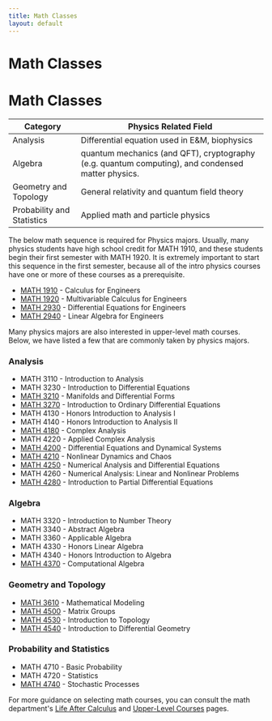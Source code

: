 ```yaml
---
title: Math Classes
layout: default
---
```

<link rel="stylesheet" href="/main.css">

# Math Classes

# Math Classes

| Category                            | Physics Related Field                     |
| ------------------------------ | ----------------------------------------- |
|  Analysis | Differential equation used in E&M, biophysics|
| Algebra | quantum mechanics (and QFT), cryptography (e.g. quantum computing), and condensed matter physics. |
| Geometry and Topology| General relativity and quantum field theory |
| Probability and Statistics | Applied math and particle physics|


The below math sequence is required for Physics majors. Usually, many physics students have high school credit for MATH 1910, and these students begin their first semester with MATH 1920. It is extremely important to start this sequence in the first semester, because all of the intro physics courses have one or more of these courses as a prerequisite. 

- [MATH 1910](/classes/math/MATH1910.html) - Calculus for Engineers
- [MATH 1920](/classes/math/MATH1920.html) - Multivariable Calculus for Engineers
- [MATH 2930](/classes/math/MATH2930.html) - Differential Equations for Engineers
- [MATH 2940](/classes/math/MATH2940.html) - Linear Algebra for Engineers

Many physics majors are also interested in upper-level math courses. Below, we have listed a few that are commonly taken by physics majors.


### Analysis 

- MATH 3110 - Introduction to Analysis
- MATH 3230 - Introduction to Differential Equations
- [MATH 3210](/classes/math/MATH3210.html) - Manifolds and Differential Forms
- [MATH 3270](/classes/math/MATH3270.html) - Introduction to Ordinary Differential Equations
- MATH 4130 - Honors Introduction to Analysis I
- MATH 4140 - Honors Introduction to Analysis II
- [MATH 4180](/classes/math/MATH4180.html) - Complex Analysis
- MATH 4220 - Applied Complex Analysis
- [MATH 4200](/classes/math/MATH4200.html) - Differential Equations and Dynamical Systems
- [MATH 4210](/classes/math/MATH4210.html) - Nonlinear Dynamics and Chaos
- [MATH 4250](/classes/math/MATH4250.html) - Numerical Analysis and Differential Equations
- MATH 4260 - Numerical Analysis: Linear and Nonlinear Problems
- [MATH 4280](/classes/math/MATH4280.html) - Introduction to Partial Differential Equations



### Algebra

- MATH 3320 - Introduction to Number Theory
- MATH 3340 - Abstract Algebra
- MATH 3360 - Applicable Algebra
- MATH 4330 - Honors Linear Algebra
- MATH 4340 - Honors Introduction to Algebra
- [MATH 4370](/classes/math/MATH4370.html) - Computational Algebra


### Geometry and Topology

- [MATH 3610](/classes/math/MATH3610.html) - Mathematical Modeling
- [MATH 4500](/classes/math/MATH4500.html) - Matrix Groups
- [MATH 4530](/classes/math/MATH4530.html) - Introduction to Topology
- [MATH 4540](/classes/math/MATH4540.html) - Introduction to Differential Geometry

### Probability and Statistics
- MATH 4710 - Basic Probability
- MATH 4720 - Statistics
- [MATH 4740](/classes/math/MATH4740.html) - Stochastic Processes

For more guidance on selecting math courses, you can consult the math department's [Life After Calculus](https://math.cornell.edu/life-after-calculus) and [Upper-Level Courses](https://math.cornell.edu/upper-level-courses) pages.
